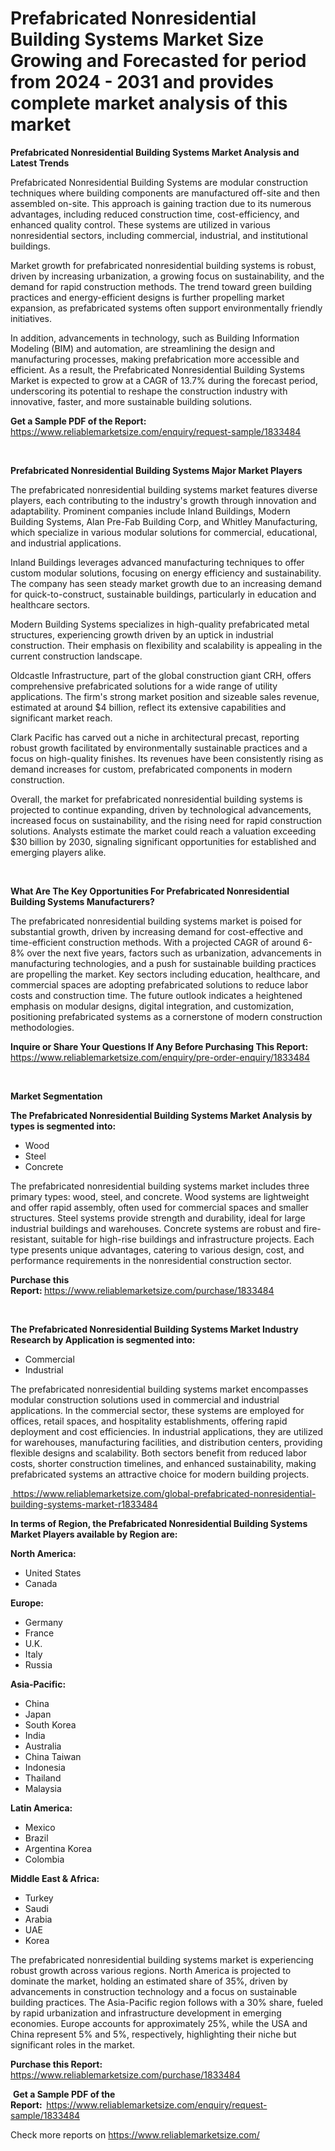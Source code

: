 <p><h1>Prefabricated Nonresidential Building Systems Market Size Growing and Forecasted for period from 2024 - 2031 and provides complete market analysis of this market</h1></p><p><strong>Prefabricated Nonresidential Building Systems Market Analysis and Latest Trends</strong></p>
<p><p>Prefabricated Nonresidential Building Systems are modular construction techniques where building components are manufactured off-site and then assembled on-site. This approach is gaining traction due to its numerous advantages, including reduced construction time, cost-efficiency, and enhanced quality control. These systems are utilized in various nonresidential sectors, including commercial, industrial, and institutional buildings. </p><p>Market growth for prefabricated nonresidential building systems is robust, driven by increasing urbanization, a growing focus on sustainability, and the demand for rapid construction methods. The trend toward green building practices and energy-efficient designs is further propelling market expansion, as prefabricated systems often support environmentally friendly initiatives.</p><p>In addition, advancements in technology, such as Building Information Modeling (BIM) and automation, are streamlining the design and manufacturing processes, making prefabrication more accessible and efficient. As a result, the Prefabricated Nonresidential Building Systems Market is expected to grow at a CAGR of 13.7% during the forecast period, underscoring its potential to reshape the construction industry with innovative, faster, and more sustainable building solutions.</p></p>
<p><strong>Get a Sample PDF of the Report:&nbsp;</strong> <a href="https://www.reliablemarketsize.com/enquiry/request-sample/1833484?utm_campaign=1939&utm_medium=2&utm_source=Github&utm_content=ia&utm_term=01012025&utm_id=prefabricated-nonresidential-building-systems">https://www.reliablemarketsize.com/enquiry/request-sample/1833484</a></p>
<p>&nbsp;</p>
<p><strong>Prefabricated Nonresidential Building Systems Major Market Players</strong></p>
<p><p>The prefabricated nonresidential building systems market features diverse players, each contributing to the industry's growth through innovation and adaptability. Prominent companies include Inland Buildings, Modern Building Systems, Alan Pre-Fab Building Corp, and Whitley Manufacturing, which specialize in various modular solutions for commercial, educational, and industrial applications.</p><p>Inland Buildings leverages advanced manufacturing techniques to offer custom modular solutions, focusing on energy efficiency and sustainability. The company has seen steady market growth due to an increasing demand for quick-to-construct, sustainable buildings, particularly in education and healthcare sectors.</p><p>Modern Building Systems specializes in high-quality prefabricated metal structures, experiencing growth driven by an uptick in industrial construction. Their emphasis on flexibility and scalability is appealing in the current construction landscape.</p><p>Oldcastle Infrastructure, part of the global construction giant CRH, offers comprehensive prefabricated solutions for a wide range of utility applications. The firm's strong market position and sizeable sales revenue, estimated at around $4 billion, reflect its extensive capabilities and significant market reach.</p><p>Clark Pacific has carved out a niche in architectural precast, reporting robust growth facilitated by environmentally sustainable practices and a focus on high-quality finishes. Its revenues have been consistently rising as demand increases for custom, prefabricated components in modern construction.</p><p>Overall, the market for prefabricated nonresidential building systems is projected to continue expanding, driven by technological advancements, increased focus on sustainability, and the rising need for rapid construction solutions. Analysts estimate the market could reach a valuation exceeding $30 billion by 2030, signaling significant opportunities for established and emerging players alike.</p></p>
<p>&nbsp;</p>
<p><strong>What Are The Key Opportunities For Prefabricated Nonresidential Building Systems Manufacturers?</strong></p>
<p><p>The prefabricated nonresidential building systems market is poised for substantial growth, driven by increasing demand for cost-effective and time-efficient construction methods. With a projected CAGR of around 6-8% over the next five years, factors such as urbanization, advancements in manufacturing technologies, and a push for sustainable building practices are propelling the market. Key sectors including education, healthcare, and commercial spaces are adopting prefabricated solutions to reduce labor costs and construction time. The future outlook indicates a heightened emphasis on modular designs, digital integration, and customization, positioning prefabricated systems as a cornerstone of modern construction methodologies.</p></p>
<p><strong>Inquire or Share Your Questions If Any Before Purchasing This Report:</strong> <a href="https://www.reliablemarketsize.com/enquiry/pre-order-enquiry/1833484?utm_campaign=1939&utm_medium=2&utm_source=Github&utm_content=ia&utm_term=01012025&utm_id=prefabricated-nonresidential-building-systems">https://www.reliablemarketsize.com/enquiry/pre-order-enquiry/1833484</a></p>
<p>&nbsp;</p>
<p><strong>Market Segmentation</strong></p>
<p><strong>The Prefabricated Nonresidential Building Systems Market Analysis by types is segmented into:</strong></p>
<p><ul><li>Wood</li><li>Steel</li><li>Concrete</li></ul></p>
<p><p>The prefabricated nonresidential building systems market includes three primary types: wood, steel, and concrete. Wood systems are lightweight and offer rapid assembly, often used for commercial spaces and smaller structures. Steel systems provide strength and durability, ideal for large industrial buildings and warehouses. Concrete systems are robust and fire-resistant, suitable for high-rise buildings and infrastructure projects. Each type presents unique advantages, catering to various design, cost, and performance requirements in the nonresidential construction sector.</p></p>
<p><strong>Purchase this Report:&nbsp;</strong><a href="https://www.reliablemarketsize.com/purchase/1833484?utm_campaign=1939&utm_medium=2&utm_source=Github&utm_content=ia&utm_term=01012025&utm_id=prefabricated-nonresidential-building-systems">https://www.reliablemarketsize.com/purchase/1833484</a></p>
<p>&nbsp;</p>
<p><strong>The Prefabricated Nonresidential Building Systems Market Industry Research by Application is segmented into:</strong></p>
<p><ul><li>Commercial</li><li>Industrial</li></ul></p>
<p><p>The prefabricated nonresidential building systems market encompasses modular construction solutions used in commercial and industrial applications. In the commercial sector, these systems are employed for offices, retail spaces, and hospitality establishments, offering rapid deployment and cost efficiencies. In industrial applications, they are utilized for warehouses, manufacturing facilities, and distribution centers, providing flexible designs and scalability. Both sectors benefit from reduced labor costs, shorter construction timelines, and enhanced sustainability, making prefabricated systems an attractive choice for modern building projects.</p></p>
<p><a href="https://www.reliablemarketsize.com/global-prefabricated-nonresidential-building-systems-market-r1833484?utm_campaign=1939&utm_medium=2&utm_source=Github&utm_content=ia&utm_term=01012025&utm_id=prefabricated-nonresidential-building-systems">&nbsp;https://www.reliablemarketsize.com/global-prefabricated-nonresidential-building-systems-market-r1833484</a></p>
<p><strong>In terms of Region, the Prefabricated Nonresidential Building Systems Market Players available by Region are:</strong></p>
<p>
    <p> <strong> North America: </strong>
        <ul>
            <li>United States</li>
            <li>Canada</li>
        </ul>
        </p> 
    <p> <strong> Europe: </strong>
        <ul>
            <li>Germany</li>
            <li>France</li>
            <li>U.K.</li>
            <li>Italy</li>
            <li>Russia</li>
        </ul>
        </p> 
    <p> <strong> Asia-Pacific: </strong>
        <ul>
            <li>China</li>
            <li>Japan</li>
            <li>South Korea</li>
            <li>India</li>
            <li>Australia</li>
            <li>China Taiwan</li>
            <li>Indonesia</li>
            <li>Thailand</li>
            <li>Malaysia</li>
        </ul>
        </p> 
    <p> <strong> Latin America: </strong>
        <ul>
            <li>Mexico</li>
            <li>Brazil</li>
            <li>Argentina Korea</li>
            <li>Colombia</li>
        </ul>
        </p> 
    <p> <strong> Middle East & Africa: </strong>
        <ul>
            <li>Turkey</li>
            <li>Saudi</li>
            <li>Arabia</li>
            <li>UAE</li>
            <li>Korea</li>
        </ul>
    </p>
    </p>
<p><p>The prefabricated nonresidential building systems market is experiencing robust growth across various regions. North America is projected to dominate the market, holding an estimated share of 35%, driven by advancements in construction technology and a focus on sustainable building practices. The Asia-Pacific region follows with a 30% share, fueled by rapid urbanization and infrastructure development in emerging economies. Europe accounts for approximately 25%, while the USA and China represent 5% and 5%, respectively, highlighting their niche but significant roles in the market.</p></p>
<p><strong>Purchase this Report: </strong><a href="https://www.reliablemarketsize.com/purchase/1833484?utm_campaign=1939&utm_medium=2&utm_source=Github&utm_content=ia&utm_term=01012025&utm_id=prefabricated-nonresidential-building-systems">https://www.reliablemarketsize.com/purchase/1833484</a></p>
<p>&nbsp;<strong>Get a Sample PDF of the Report:&nbsp;&nbsp;</strong><a href="https://www.reliablemarketsize.com/enquiry/request-sample/1833484?utm_campaign=1939&utm_medium=2&utm_source=Github&utm_content=ia&utm_term=01012025&utm_id=prefabricated-nonresidential-building-systems">https://www.reliablemarketsize.com/enquiry/request-sample/1833484</a></p>
<p><strong></strong></p>
<p>Check more reports on <a href="https://www.reliablemarketsize.com/?utm_campaign=1939&utm_medium=2&utm_source=Github&utm_content=ia&utm_term=01012025&utm_id=prefabricated-nonresidential-building-systems">https://www.reliablemarketsize.com/</a></p>